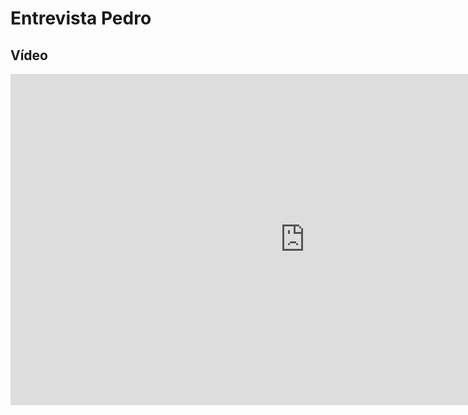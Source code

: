 # Entrevista Pedro

## Vídeo

<iframe width="942" height="530" src="https://youtu.be/_zjxuC1cjI4" title="Entrevista Pedro | IHC | Avaliação Protótipo de Papel" frameborder="0" allow="accelerometer; autoplay; clipboard-write; encrypted-media; gyroscope; picture-in-picture" allowfullscreen></iframe>
